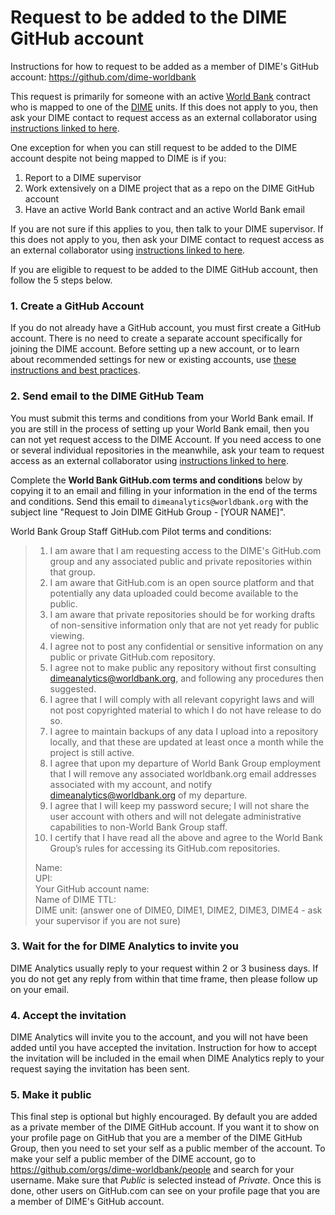 # Request to be added to the DIME GitHub account

Instructions for how to request to be added as a member of
DIME's GitHub account: https://github.com/dime-worldbank

This request is primarily for someone with an active
[World Bank](https://www.worldbank.org) contract who is mapped to
one of the [DIME](https://www.worldbank.org/en/research/dime) units.
If this does not apply to you, then ask your DIME contact to
request access as an external collaborator using
[instructions linked to here](https://github.com/dime-worldbank/dime-account-admin/blob/main/README.md).

One exception for when you can still request to be added to the DIME account
despite not being mapped to DIME is if you:
1. Report to a DIME supervisor
1. Work extensively on a DIME project that as a repo on the DIME GitHub account
1. Have an active World Bank contract and an active World Bank email

If you are not sure if this applies to you, then talk to your DIME supervisor.
If this does not apply to you, then ask your DIME contact to
request access as an external collaborator using
[instructions linked to here](https://github.com/dime-worldbank/dime-account-admin/blob/main/README.md).

If you are eligible to request to be added to the DIME GitHub account,
then follow the 5 steps below.

### 1. Create a GitHub Account

If you do not already have a GitHub account,
you must first create a GitHub account.
There is no need to create a separate account
specifically for joining the DIME account.
Before setting up a new account,
or to learn about recommended settings for new or existing accounts,
use [these instructions and best practices](https://github.com/worldbank/dime-github-trainings/blob/master/GitHub-resources/DIME-GitHub-Guides/Creating-GitHub-account.md).

### 2. Send email to the DIME GitHub Team

You must submit this terms and conditions from your World Bank email.
If you are still in the process of setting up your World Bank email,
then you can not yet request access to the DIME Account.
If you need access to one or several individual repositories in the meanwhile,
ask your team to request access as an external collaborator using
[instructions linked to here](https://github.com/dime-worldbank/dime-account-admin/blob/main/README.md).

Complete the **World Bank GitHub.com terms and conditions** below by
copying it to an email and filling in your information in the end of the terms and conditions.
Send this email to  `dimeanalytics@worldbank.org` with the subject line
"Request to Join DIME GitHub Group - [YOUR NAME]".

World Bank Group Staff GitHub.com Pilot terms and conditions:

> 1. I am aware that I am requesting access to the DIME's GitHub.com group and any associated public and private repositories within that group.
> 1. I am aware that GitHub.com is an open source platform and that potentially any data uploaded could become available to the public.
> 1. I am aware that private repositories should be for working drafts of non-sensitive information only that are not yet ready for public viewing.
> 1. I agree not to post any confidential or sensitive information on any public or private GitHub.com repository.
> 1. I agree not to make public any repository without first consulting dimeanalytics@worldbank.org, and following any procedures then suggested.
> 1. I agree that I will comply with all relevant copyright laws and will not post copyrighted material to which I do not have release to do so.
> 1. I agree to maintain backups of any data I upload into a repository locally, and that these are updated at least once a month while the project is still active.
> 1. I agree that upon my departure of World Bank Group employment that I will remove any associated worldbank.org email addresses associated with my account, and notify dimeanalytics@worldbank.org of my departure.
> 1. I agree that I will keep my password secure; I will not share the user account with others and will not delegate administrative capabilities to non-World Bank Group staff.
> 1. I certify that I have read all the above and agree to the World Bank Group’s rules for accessing its GitHub.com repositories.
>
> Name:<br>
> UPI:<br>
> Your GitHub account name:<br>
> Name of DIME TTL:<br>
> DIME unit: (answer one of DIME0, DIME1, DIME2, DIME3, DIME4 - ask your supervisor if you are not sure)<br>

### 3. Wait for the for DIME Analytics to invite you

DIME Analytics usually reply to your request within 2 or 3 business days.
If you do not get any reply from within that time frame,
then please follow up on your email.

### 4. Accept the invitation

DIME Analytics will invite you to the account,
and you will not have been added until you have accepted the invitation.
Instruction for how to accept the invitation will be included in the email when
DIME Analytics reply to your request saying the invitation has been sent.

### 5. Make it public

This final step is optional but highly encouraged.
By default you are added as a private member of the DIME GitHub account.
If you want it to show on your profile page on GitHub
that you are a member of the DIME GitHub Group,
then you need to set your self as a public member of the account.
To make your self a public member of the DIME account,
go to https://github.com/orgs/dime-worldbank/people
and search for your username.
Make sure that _Public_ is selected instead of _Private_.
Once this is done, other users on GitHub.com can see on your profile page
that you are a member of DIME's GitHub account.
